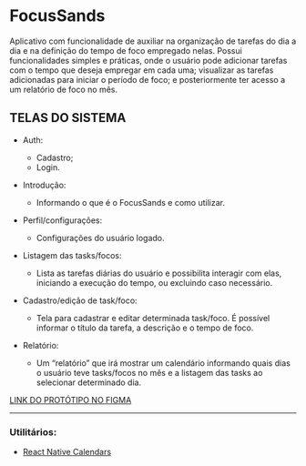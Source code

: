 # FocusSands

Aplicativo com funcionalidade de auxiliar na organização de tarefas do dia a dia e na definição do tempo de foco empregado nelas. Possui funcionalidades simples e práticas, onde o usuário pode adicionar tarefas com o tempo que deseja empregar em cada uma; visualizar as tarefas adicionadas para iniciar o período de foco; e posteriormente ter acesso a um relatório de foco no mês.

## TELAS DO SISTEMA
- Auth:
  -  Cadastro;
  -  Login.

- Introdução:
  - Informando o que é o FocusSands e como utilizar.

- Perfil/configurações:
  - Configurações do usuário logado.

- Listagem das tasks/focos:
  - Lista as tarefas diárias do usuário e possibilita interagir com elas, iniciando a execução do tempo, ou excluindo caso necessário.

- Cadastro/edição de task/foco:
  - Tela para cadastrar e editar determinada task/foco. É possível informar o título da tarefa, a descrição e o tempo de foco.

- Relatório:
  - Um “relatório” que irá mostrar um calendário informando quais dias o usuário teve tasks/focos no mês e a listagem das tasks ao selecionar determinado dia.

[LINK DO PROTÓTIPO NO FIGMA](https://www.figma.com/file/hQFLe0ZITPFOKW8XjU687z/FocusSands?type=design&node-id=0%3A1&mode=design&t=YfT7HMi8NDHULfGC-1)

---

### Utilitários:
- [React Native Calendars](https://wix.github.io/react-native-calendars/docs/Intro)